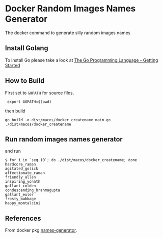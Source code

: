 # Docker Random Images Names Generator
The docker command to generate silly random images names.

## Install Golang
To install Go please take a look at [The Go Programming Language - Getting Started](https://golang.org/doc/install)

## How to Build
First set to `GOPATH` for source files.
```
 export GOPATH=$(pwd)
```

then build

```
go build -o dist/macos/docker_createname main.go
./dist/macos/docker_createname
```

## Run random images names generator

and run

```
$ for i in `seq 10`; do ./dist/macos/docker_createname; done
hardcore_raman
agitated_golick
affectionate_raman
friendly_allen
inspiring_yonath
gallant_colden
condescending_brahmagupta
gallant_euler
frosty_babbage
happy_montalcini
```

## References
From docker pkg [names-generator](https://github.com/docker/docker/tree/master/pkg/namesgenerator).
